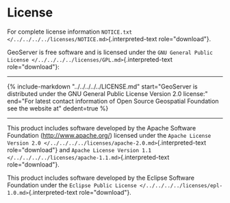 # License

For complete license information `NOTICE.txt </../../../../licenses/NOTICE.md>`{.interpreted-text role="download"}.

GeoServer is free software and is licensed under the `GNU General Public License </../../../../licenses/GPL.md>`{.interpreted-text role="download"}:

----

{%
   include-markdown "../../../../../LICENSE.md"
   start="GeoServer is distributed under the GNU General Public License Version 2.0 license:"
   end="For latest contact information of Open Source Geospatial Foundation see the website at"
   dedent=true
%}

----

This product includes software developed by the Apache Software Foundation (<http://www.apache.org/>) licensed under the `Apache License Version 2.0 </../../../../licenses/apache-2.0.md>`{.interpreted-text role="download"} and `Apache License Version 1.1 </../../../../licenses/apache-1.1.md>`{.interpreted-text role="download"}.

This product includes software developed by the Eclipse Software Foundation under the `Eclipse Public License </../../../../licenses/epl-1.0.md>`{.interpreted-text role="download"}.

